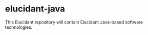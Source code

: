# elucidant-java
This Elucidant repository will contain Elucidant Java-based software technologies.
